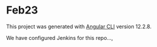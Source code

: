 # Feb23

This project was generated with [Angular CLI](https://github.com/angular/angular-cli) version 12.2.8.

We have configured Jenkins for this repo...,
